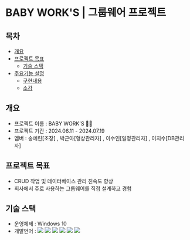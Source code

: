 # BABY WORK'S | 그룹웨어 프로젝트


## 목차
  - [개요](#개요)
  - [프로젝트 목표](#프로젝트-목표)
	- [기술 스택](#기술-스택)
  - [주요기능 설명](#주요기능-설명)
	- [구현내용](#구현내용)
 	- [소감](#소감)

## 개요
-  프로젝트 이름 : BABY WORK'S 👧🏻
-  프로젝트 기간 : 2024.06.11 - 2024.07.19
-  멤버 : 송예린[조장] , 박근아[형상관리자] , 이수인[일정관리자] , 이지수[DB관리자]

  
## 프로젝트 목표
- CRUD 작업 및 데이터베이스 관리 친숙도 향상
- 회사에서 주로 사용하는 그룹웨어를 직접 설계하고 경험

## 기술 스택
- 운영체제 : Windows 10
- 개발언어 : <img src="https://img.shields.io/badge/java-007396?style=for-the-badge&logo=OpenJDK&logoColor=white">  <img src="https://img.shields.io/badge/springboot-6DB33F?style=for-the-badge&logo=springboot&logoColor=white"> <img src="https://img.shields.io/badge/Amazon%20S3-569A31?style=for-the-badge&logo=Amazon%20S3&logoColor=white"> <img src="https://img.shields.io/badge/HTML5-E34F26?style=for-the-badge&logo=HTML5&logoColor=white"> <img src="https://img.shields.io/badge/CSS3-1572B6?style=for-the-badge&logo=CSS3&logoColor=white"> <img src="https://img.shields.io/badge/JavaScript-F7DF1E?style=for-the-badge&logo=JavaScript&logoColor=white">










